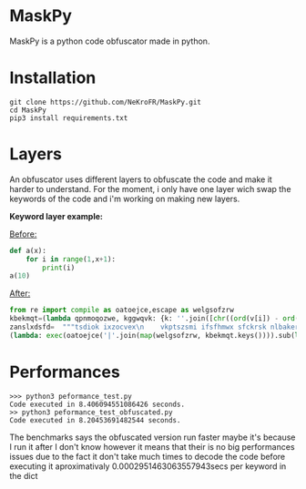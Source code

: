 # MaskPy

MaskPy is a python code obfuscator made in python.

# Installation

```
git clone https://github.com/NeKroFR/MaskPy.git
cd MaskPy
pip3 install requirements.txt
```

# Layers

An obfuscator uses different layers to obfuscate the code and make it harder to understand.
For the moment, i only have one layer wich swap the keywords of the code and i'm working on making new layers.

**Keyword layer example:**

<ins>Before:</ins>
```py
def a(x):
    for i in range(1,x+1):
        print(i)
a(10)
```
<ins>After:</ins>
```py
from re import compile as oatoejce,escape as welgsofzrw
kbekmqt=(lambda qpnmoqozwe, kggwqvk: {k: ''.join([chr((ord(v[i]) - ord(kggwqvk[i % len(kggwqvk)])) % 256) for i in range(len(v))]) for k, v in qpnmoqozwe.items()})({'tsdiok': 'ÑÉß', 'ixzocvex': 'Î\x8cñ\x9f¥', 'vkptszsmi': 'ÓÓë', 'ifsfhmwx': 'Ö', 'sfckrsk': 'ÖÒ', 'nlbakerd': 'ßÅçÝÐ¡ª\x8eæ¡\x9d\x90£', 'vuxhhl': 'ÝÖâäß¡â\x8b', 'jszzsw': 'Î\x8cª¦\x94'},'mdyvkyybnvlgiirc')
zanslxdsfd=  """tsdiok ixzocvex\n    vkptszsmi ifsfhmwx sfckrsk nlbakerd\n        vuxhhl\njszzsw\n"""
(lambda: exec(oatoejce('|'.join(map(welgsofzrw, kbekmqt.keys()))).sub(lambda match: kbekmqt[match.group(0)], zanslxdsfd)))()```
```
# Performances

```
>>> python3 peformance_test.py 
Code executed in 8.406094551086426 seconds.
>> python3 peformance_test_obfuscated.py 
Code executed in 8.20453691482544 seconds.
```
The benchmarks says the obfuscated version run faster maybe it's because I run it after I don't know however it means that their is no big performances issues due to the fact it don't take much times to decode the code before executing it aproximativaly 0.0002951463063557943secs per keyword in the dict
